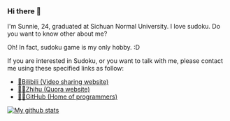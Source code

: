 ### Hi there 👋

I'm Sunnie, 24, graduated at Sichuan Normal University. I love sudoku. Do you want to know other about me?

Oh! In fact, sudoku game is my only hobby. :D

If you are interested in Sudoku, or you want to talk with me, please contact me using these specified links as follow:

* [🎦Bilibili (Video sharing website)](https://space.bilibili.com/23736703)
* [👨‍🏫Zhihu (Quora website)](https://www.zhihu.com/people/Sunnie-Shine)
* [👨‍💻GitHub (Home of programmers)](https://github.com/Sunnie-Shine)

[![My github stats](https://github-readme-stats.vercel.app/api?username=Sunnie-Shine)](https://github.com/Sunnie-Shine/github-readme-stats)
